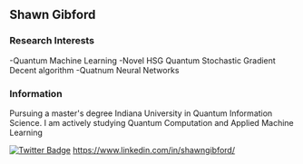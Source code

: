 ## Shawn Gibford

### Research Interests
-Quantum Machine Learning 
-Novel HSG Quantum Stochastic Gradient Decent algorithm 
-Quatnum Neural Networks

### Information
Pursuing a master's degree Indiana University in Quantum Information Science. I am actively studying Quantum Computation and Applied Machine Learning
                     
 
 [![Twitter Badge](https://img.shields.io/badge/Twitter-Profile-informational?style=flat&logo=twitter&logoColor=white&color=1CA2F1)](https://twitter.com/SGibford)                            https://www.linkedin.com/in/shawngibford/

<!---
sQlc0/sQlc0 is a ✨ special ✨ repository because its `README.md` (this file) appears on your GitHub profile.
You can click the Preview link to take a look at your changes.
--->
